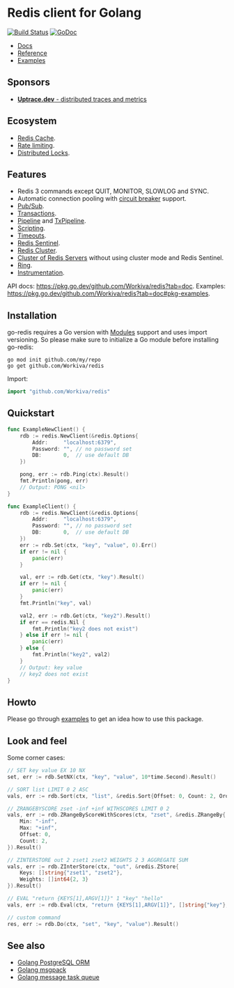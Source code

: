 # Redis client for Golang

[![Build Status](https://travis-ci.org/go-redis/redis.png?branch=master)](https://travis-ci.org/go-redis/redis)
[![GoDoc](https://godoc.org/github.com/natewernimont-wk/redis?status.svg)](https://pkg.go.dev/github.com/Workiva/redis?tab=doc)

- [Docs](https://redis.uptrace.dev)
- [Reference](https://pkg.go.dev/github.com/Workiva/redis?tab=doc)
- [Examples](https://pkg.go.dev/github.com/Workiva/redis?tab=doc#pkg-examples)

## Sponsors

- [**Uptrace.dev** - distributed traces and metrics](https://uptrace.dev)

## Ecosystem

- [Redis Cache](https://github.com/natewernimont-wk/cache).
- [Rate limiting](https://github.com/natewernimont-wk/redis_rate).
- [Distributed Locks](https://github.com/bsm/redislock).

## Features

- Redis 3 commands except QUIT, MONITOR, SLOWLOG and SYNC.
- Automatic connection pooling with
  [circuit breaker](https://en.wikipedia.org/wiki/Circuit_breaker_design_pattern) support.
- [Pub/Sub](https://pkg.go.dev/github.com/Workiva/redis?tab=doc#PubSub).
- [Transactions](https://pkg.go.dev/github.com/Workiva/redis?tab=doc#example-Client-TxPipeline).
- [Pipeline](https://pkg.go.dev/github.com/Workiva/redis?tab=doc#example-Client-Pipeline) and
  [TxPipeline](https://pkg.go.dev/github.com/Workiva/redis?tab=doc#example-Client-TxPipeline).
- [Scripting](https://pkg.go.dev/github.com/Workiva/redis?tab=doc#Script).
- [Timeouts](https://pkg.go.dev/github.com/Workiva/redis?tab=doc#Options).
- [Redis Sentinel](https://pkg.go.dev/github.com/Workiva/redis?tab=doc#NewFailoverClient).
- [Redis Cluster](https://pkg.go.dev/github.com/Workiva/redis?tab=doc#NewClusterClient).
- [Cluster of Redis Servers](https://pkg.go.dev/github.com/Workiva/redis?tab=doc#example-NewClusterClient--ManualSetup)
  without using cluster mode and Redis Sentinel.
- [Ring](https://pkg.go.dev/github.com/Workiva/redis?tab=doc#NewRing).
- [Instrumentation](https://pkg.go.dev/github.com/Workiva/redis?tab=doc#ex-package--Instrumentation).

API docs: https://pkg.go.dev/github.com/Workiva/redis?tab=doc. Examples:
https://pkg.go.dev/github.com/Workiva/redis?tab=doc#pkg-examples.

## Installation

go-redis requires a Go version with [Modules](https://github.com/golang/go/wiki/Modules) support and
uses import versioning. So please make sure to initialize a Go module before installing go-redis:

```shell
go mod init github.com/my/repo
go get github.com/Workiva/redis
```

Import:

```go
import "github.com/Workiva/redis"
```

## Quickstart

```go
func ExampleNewClient() {
    rdb := redis.NewClient(&redis.Options{
        Addr:     "localhost:6379",
        Password: "", // no password set
        DB:       0,  // use default DB
    })

    pong, err := rdb.Ping(ctx).Result()
    fmt.Println(pong, err)
    // Output: PONG <nil>
}

func ExampleClient() {
    rdb := redis.NewClient(&redis.Options{
        Addr:     "localhost:6379",
        Password: "", // no password set
        DB:       0,  // use default DB
    })
    err := rdb.Set(ctx, "key", "value", 0).Err()
    if err != nil {
        panic(err)
    }

    val, err := rdb.Get(ctx, "key").Result()
    if err != nil {
        panic(err)
    }
    fmt.Println("key", val)

    val2, err := rdb.Get(ctx, "key2").Result()
    if err == redis.Nil {
        fmt.Println("key2 does not exist")
    } else if err != nil {
        panic(err)
    } else {
        fmt.Println("key2", val2)
    }
    // Output: key value
    // key2 does not exist
}
```

## Howto

Please go through [examples](https://pkg.go.dev/github.com/Workiva/redis?tab=doc#pkg-examples)
to get an idea how to use this package.

## Look and feel

Some corner cases:

```go
// SET key value EX 10 NX
set, err := rdb.SetNX(ctx, "key", "value", 10*time.Second).Result()

// SORT list LIMIT 0 2 ASC
vals, err := rdb.Sort(ctx, "list", &redis.Sort{Offset: 0, Count: 2, Order: "ASC"}).Result()

// ZRANGEBYSCORE zset -inf +inf WITHSCORES LIMIT 0 2
vals, err := rdb.ZRangeByScoreWithScores(ctx, "zset", &redis.ZRangeBy{
    Min: "-inf",
    Max: "+inf",
    Offset: 0,
    Count: 2,
}).Result()

// ZINTERSTORE out 2 zset1 zset2 WEIGHTS 2 3 AGGREGATE SUM
vals, err := rdb.ZInterStore(ctx, "out", &redis.ZStore{
    Keys: []string{"zset1", "zset2"},
    Weights: []int64{2, 3}
}).Result()

// EVAL "return {KEYS[1],ARGV[1]}" 1 "key" "hello"
vals, err := rdb.Eval(ctx, "return {KEYS[1],ARGV[1]}", []string{"key"}, "hello").Result()

// custom command
res, err := rdb.Do(ctx, "set", "key", "value").Result()
```

## See also

- [Golang PostgreSQL ORM](https://github.com/go-pg/pg)
- [Golang msgpack](https://github.com/vmihailenco/msgpack)
- [Golang message task queue](https://github.com/vmihailenco/taskq)
